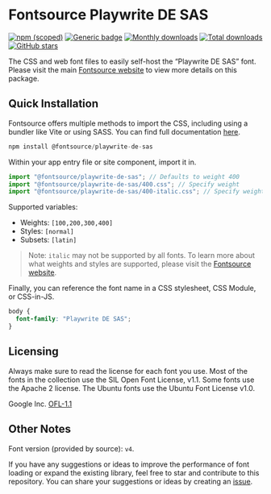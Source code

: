 # Fontsource Playwrite DE SAS

[![npm (scoped)](https://img.shields.io/npm/v/@fontsource/playwrite-de-sas?color=brightgreen)](https://www.npmjs.com/package/@fontsource/playwrite-de-sas) [![Generic badge](https://img.shields.io/badge/fontsource-passing-brightgreen)](https://github.com/fontsource/fontsource) [![Monthly downloads](https://badgen.net/npm/dm/@fontsource/playwrite-de-sas)](https://github.com/fontsource/fontsource) [![Total downloads](https://badgen.net/npm/dt/@fontsource/playwrite-de-sas)](https://github.com/fontsource/fontsource) [![GitHub stars](https://img.shields.io/github/stars/fontsource/fontsource.svg?style=social&label=Star)](https://github.com/fontsource/fontsource/stargazers)

The CSS and web font files to easily self-host the “Playwrite DE SAS” font. Please visit the main [Fontsource website](https://fontsource.org/fonts/playwrite-de-sas) to view more details on this package.

## Quick Installation

Fontsource offers multiple methods to import the CSS, including using a bundler like Vite or using SASS. You can find full documentation [here](https://fontsource.org/docs/getting-started/introduction).

```javascript
npm install @fontsource/playwrite-de-sas
```

Within your app entry file or site component, import it in.

```javascript
import "@fontsource/playwrite-de-sas"; // Defaults to weight 400
import "@fontsource/playwrite-de-sas/400.css"; // Specify weight
import "@fontsource/playwrite-de-sas/400-italic.css"; // Specify weight and style
```

Supported variables:
- Weights: `[100,200,300,400]`
- Styles: `[normal]`
- Subsets: `[latin]`

> Note: `italic` may not be supported by all fonts. To learn more about what weights and styles are supported, please visit the [Fontsource website](https://fontsource.org/fonts/playwrite-de-sas).

Finally, you can reference the font name in a CSS stylesheet, CSS Module, or CSS-in-JS.

```css
body {
  font-family: "Playwrite DE SAS";
}
```

## Licensing
Always make sure to read the license for each font you use. Most of the fonts in the collection use the SIL Open Font License, v1.1. Some fonts use the Apache 2 license. The Ubuntu fonts use the Ubuntu Font License v1.0.

Google Inc.
[OFL-1.1](http://scripts.sil.org/OFL)

## Other Notes
Font version (provided by source): `v4`.

If you have any suggestions or ideas to improve the performance of font loading or expand the existing library, feel free to star and contribute to this repository. You can share your suggestions or ideas by creating an [issue](https://github.com/fontsource/fontsource/issues).